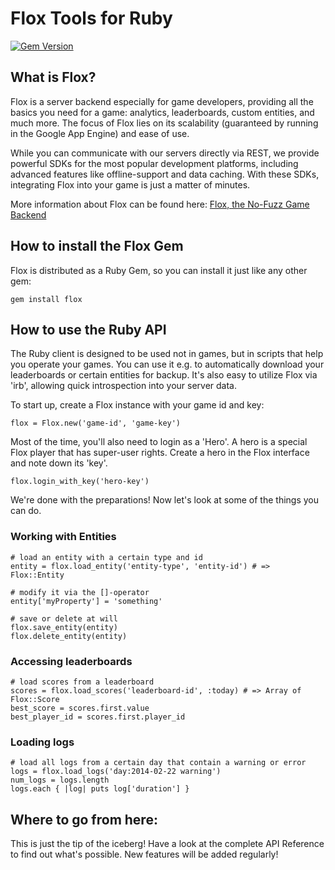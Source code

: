 # Flox Tools for Ruby

[![Gem Version](https://badge.fury.io/rb/flox.png)](http://badge.fury.io/rb/flox)

## What is Flox?

Flox is a server backend especially for game developers, providing all the basics you need for a game: analytics, leaderboards, custom entities, and much more. The focus of Flox lies on its scalability (guaranteed by running in the Google App Engine) and ease of use.

While you can communicate with our servers directly via REST, we provide powerful SDKs for the most popular development platforms, including advanced features like offline-support and data caching. With these SDKs, integrating Flox into your game is just a matter of minutes.

More information about Flox can be found here:
[Flox, the No-Fuzz Game Backend](http://www.flox.cc)

## How to install the Flox Gem

Flox is distributed as a Ruby Gem, so you can install it just like any other gem:

    gem install flox

## How to use the Ruby API

The Ruby client is designed to be used not in games, but in scripts that help you operate your games. You can use it e.g. to automatically download your leaderboards or certain entities for backup. It's also easy to utilize Flox via 'irb', allowing quick introspection into your server data.

To start up, create a Flox instance with your game id and key:

    flox = Flox.new('game-id', 'game-key')

Most of the time, you'll also need to login as a 'Hero'. A hero is a special Flox player that has super-user rights. Create a hero in the Flox interface and note down its 'key'.

    flox.login_with_key('hero-key')

We're done with the preparations! Now let's look at some of the things you can do.

### Working with Entities

    # load an entity with a certain type and id
    entity = flox.load_entity('entity-type', 'entity-id') # => Flox::Entity

    # modify it via the []-operator
    entity['myProperty'] = 'something'

    # save or delete at will
    flox.save_entity(entity)
    flox.delete_entity(entity)

### Accessing leaderboards

    # load scores from a leaderboard
    scores = flox.load_scores('leaderboard-id', :today) # => Array of Flox::Score
    best_score = scores.first.value
    best_player_id = scores.first.player_id

### Loading logs

    # load all logs from a certain day that contain a warning or error
    logs = flox.load_logs('day:2014-02-22 warning')
    num_logs = logs.length
    logs.each { |log| puts log['duration'] }

## Where to go from here:

This is just the tip of the iceberg! Have a look at the complete API Reference to find out what's possible. New features will be added regularly!
